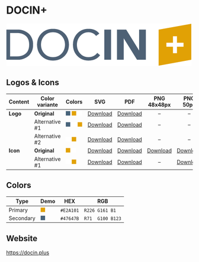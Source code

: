 # DOCIN+

![DOCIN+ Logo](docin-plus-logo-original-500px.png)

## Logos & Icons

| Content  | Color variante | Colors                           | SVG                         | PDF                         |          PNG 48x48px          |           PNG 50px            |         PNG 162x162px          | PNG 216x216px                  | PNG 500px                      | PNG 1000px                      |
| -------- | -------------- | -------------------------------- | --------------------------- | --------------------------- | :---------------------------: | :---------------------------: | :----------------------------: | ------------------------------ | ------------------------------ | ------------------------------- |
| **Logo** | **Original**   | ![Secondary] ![Primary] ![White] | [Download][LogoOriginalSVG] | [Download][LogoOriginalPDF] |               –               |               –               |               –                | –                              | [Download][LogoOriginalPNG500] | [Download][LogoOriginalPNG1000] |
|          | Alternative #1 | ![Secondary] ![White] ![Primary] | [Download][LogoAlt1SVG]     | [Download][LogoAlt1PDF]     |               –               |               –               |               –                | –                              | [Download][LogoAlt1PNG500]     | [Download][LogoAlt1PNG1000]     |
|          | Alternative #2 | ![White] ![Primary]              | [Download][LogoAlt2SVG]     | [Download][LogoAlt2PDF]     |               –               |               –               |               –                | –                              | [Download][LogoAlt2PNG500]     | [Download][LogoAlt2PNG1000]     |
| **Icon** | **Original**   | ![Primary] ![White]              | [Download][IconOriginalSVG] | [Download][IconOriginalPDF] | [Download][IconOriginalPNG48] | [Download][IconOriginalPNG50] | [Download][IconOriginalPNG162] | [Download][IconOriginalPNG216] | [Download][IconOriginalPNG500] | [Download][IconOriginalPNG1000] |
|          | Alternative #1 | ![White] ![Primary]              | [Download][IconAlt1SVG]     | [Download][IconAlt1PDF]     |               –               |   [Download][IconAlt1PNG50]   |               –                | –                              | [Download][IconAlt1PNG500]     | [Download][IconAlt1PNG1000]     |

## Colors

| Type      | Demo         | HEX       | RGB              |
| --------- | ------------ | --------- | ---------------- |
| Primary   | ![Primary]   | `#E2A101` | `R226 G161 B1` |
| Secondary | ![Secondary] | `#47647B` | `R71  G100 B123` |

[Primary]: ../colors/E2A101.png
[Secondary]: ../colors/47647B.png
[White]: ../colors/FFFFFF.png

[LogoOriginalSVG]: docin-plus-logo-original.svg
[LogoOriginalPDF]: docin-plus-logo-original.pdf
[LogoOriginalPNG500]: docin-plus-logo-original-500px.png
[LogoOriginalPNG1000]: docin-plus-logo-original-1000px.png
[LogoAlt1SVG]: docin-plus-logo-alt1.svg
[LogoAlt1PDF]: docin-plus-logo-alt1.pdf
[LogoAlt1PNG500]: docin-plus-logo-alt1-500px.png
[LogoAlt1PNG1000]: docin-plus-logo-alt1-1000px.png
[LogoAlt2SVG]: docin-plus-logo-alt2.svg
[LogoAlt2PDF]: docin-plus-logo-alt2.pdf
[LogoAlt2PNG500]: docin-plus-logo-alt2-500px.png
[LogoAlt2PNG1000]: docin-plus-logo-alt2-1000px.png

[IconOriginalSVG]: docin-plus-icon-original.svg
[IconOriginalPDF]: docin-plus-icon-original.pdf
[IconOriginalPNG48]: docin-plus-icon-original-48px.png
[IconOriginalPNG50]: docin-plus-icon-original-50px.png
[IconOriginalPNG162]: docin-plus-icon-original-162px.png
[IconOriginalPNG216]: docin-plus-icon-original-216px.png
[IconOriginalPNG500]: docin-plus-icon-original-500px.png
[IconOriginalPNG1000]: docin-plus-icon-original-1000px.png
[IconAlt1SVG]: docin-plus-icon-alt1.svg
[IconAlt1PDF]: docin-plus-icon-alt1.pdf
[IconAlt1PNG50]: docin-plus-icon-alt1-50px.png
[IconAlt1PNG500]: docin-plus-icon-alt1-500px.png
[IconAlt1PNG1000]: docin-plus-icon-alt1-1000px.png

## Website

<https://docin.plus>
